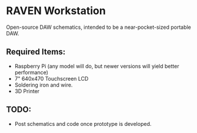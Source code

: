 # RAVEN Workstation
Open-source DAW schematics, intended to be a near-pocket-sized portable DAW.

## Required Items:
- Raspberry Pi (any model will do, but newer versions will yield better performance)
- 7" 640x470 Touchscreen LCD
- Soldering iron and wire.
- 3D Printer

## TODO:
- Post schematics and code once prototype is developed.


